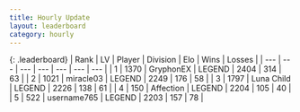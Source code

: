 ```yaml
---
title: Hourly Update
layout: leaderboard
category: hourly
---
```


{: .leaderboard}
| Rank | LV | Player | Division | Elo | Wins | Losses |
| --- | --- | --- | --- | --- | --- | --- |
| <span data-change="0">1</span> | 1370 | <span title="ID: 315148">GryphonEX</span> | LEGEND | <span data-change="0">2404</span> | <span data-change="0">314</span> | <span data-change="0">63</span> |
| <span data-change="0">2</span> | 1021 | <span title="ID: 416373">miracle03</span> | LEGEND | <span data-change="0">2249</span> | <span data-change="0">176</span> | <span data-change="0">58</span> |
| <span data-change="0">3</span> | 1797 | <span title="ID: 164871">Luna Child</span> | LEGEND | <span data-change="3">2226</span> | <span data-change="1">138</span> | <span data-change="0">61</span> |
| <span data-change="0">4</span> | 150 | <span title="ID: 573202">Affection</span> | LEGEND | <span data-change="0">2204</span> | <span data-change="0">105</span> | <span data-change="0">40</span> |
| <span data-change="0">5</span> | 522 | <span title="ID: 188640">username765</span> | LEGEND | <span data-change="0">2203</span> | <span data-change="0">157</span> | <span data-change="0">78</span> |
